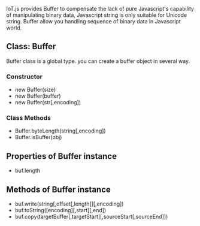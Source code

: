 IoT.js provides Buffer to compensate the lack of pure Javascript's capability of manipulating binary data, Javascript string is only suitable for Unicode string. Buffer allow you handling sequence of binary data in Javascript world.

## Class: Buffer
Buffer class is a global type. you can create a buffer object in several way.
### Constructor
* new Buffer(size)
* new Buffer(buffer)
* new Buffer(str[,encoding])

### Class Methods
* Buffer.byteLength(string[,encoding])
* Buffer.isBuffer(obj)

## Properties of Buffer instance
* buf.length

## Methods of Buffer instance
* buf.write(string[,offset[,length]][,encoding])
* buf.toString([encoding][,start][,end])
* buf.copy(targetBuffer[,targetStart][,sourceStart[,sourceEnd]]) 